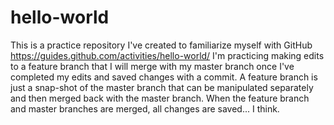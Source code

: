 # hello-world
This is a practice repository I've created to familiarize myself with GitHub https://guides.github.com/activities/hello-world/
I'm practicing making edits to a feature branch that I will merge with my master branch once I've completed my edits and saved changes with a commit. A feature branch is just a snap-shot of the master branch that can be manipulated separately and then merged back with the master branch. When the feature branch and master branches are merged, all changes are saved... I think.

